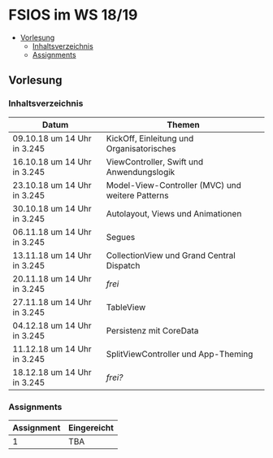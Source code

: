 # FSIOS im WS 18/19

- [Vorlesung](#vorlesung)
  - [Inhaltsverzeichnis](#inhaltsverzeichnis)
  - [Assignments](#assignments)

## Vorlesung

### Inhaltsverzeichnis

| Datum                       | Themen                                           |
| --------------------------- | ------------------------------------------------ |
| 09.10.18 um 14 Uhr in 3.245 | KickOff, Einleitung und Organisatorisches        |
| 16.10.18 um 14 Uhr in 3.245 | ViewController, Swift und Anwendungslogik        |
| 23.10.18 um 14 Uhr in 3.245 | Model-View-Controller (MVC) und weitere Patterns |
| 30.10.18 um 14 Uhr in 3.245 | Autolayout, Views und Animationen                |
| 06.11.18 um 14 Uhr in 3.245 | Segues                                           |
| 13.11.18 um 14 Uhr in 3.245 | CollectionView und Grand Central Dispatch        |
| 20.11.18 um 14 Uhr in 3.245 | *frei*                                           |
| 27.11.18 um 14 Uhr in 3.245 | TableView                                        |
| 04.12.18 um 14 Uhr in 3.245 | Persistenz mit CoreData                          |
| 11.12.18 um 14 Uhr in 3.245 | SplitViewController und App-Theming              |
| 18.12.18 um 14 Uhr in 3.245 | *frei?*                                          |

### Assignments

| Assignment | Eingereicht |
| ---------- | ----------- |
| 1          | TBA         |
